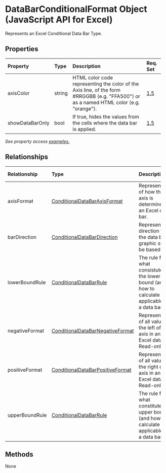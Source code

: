 # DataBarConditionalFormat Object (JavaScript API for Excel)

Represents an Excel Conditional Data Bar Type.

## Properties

| Property	   | Type	|Description| Req. Set|
|:---------------|:--------|:----------|:----|
|axisColor|string|HTML color code representing the color of the Axis line, of the form #RRGGBB (e.g. "FFA500") or as a named HTML color (e.g. "orange").|[1.5](../requirement-sets/excel-api-requirement-sets.md)|
|showDataBarOnly|bool|If true, hides the values from the cells where the data bar is applied.|[1.5](../requirement-sets/excel-api-requirement-sets.md)|

_See property access [examples.](#property-access-examples)_

## Relationships
| Relationship | Type	|Description| Req. Set|
|:---------------|:--------|:----------|:----|
|axisFormat|[ConditionalDataBarAxisFormat](conditionaldatabaraxisformat.md)|Representation of how the axis is determined for an Excel data bar.|[1.5](../requirement-sets/excel-api-requirement-sets.md)|
|barDirection|[ConditionalDataBarDirection](conditionaldatabardirection.md)|Represents the direction that the data bar graphic should be based on.|[1.5](../requirement-sets/excel-api-requirement-sets.md)|
|lowerBoundRule|[ConditionalDataBarRule](conditionaldatabarrule.md)|The rule for what consistutes the lower bound (and how to calculate it, if applicable) for a data bar.|[1.5](../requirement-sets/excel-api-requirement-sets.md)|
|negativeFormat|[ConditionalDataBarNegativeFormat](conditionaldatabarnegativeformat.md)|Representation of all values to the left of the axis in an Excel data bar. Read-only.|[1.5](../requirement-sets/excel-api-requirement-sets.md)|
|positiveFormat|[ConditionalDataBarPositiveFormat](conditionaldatabarpositiveformat.md)|Representation of all values to the right of the axis in an Excel data bar. Read-only.|[1.5](../requirement-sets/excel-api-requirement-sets.md)|
|upperBoundRule|[ConditionalDataBarRule](conditionaldatabarrule.md)|The rule for what constitutes the upper bound (and how to calculate it, if applicable) for a data bar.|[1.5](../requirement-sets/excel-api-requirement-sets.md)|

## Methods
None

